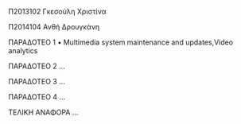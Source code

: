 


Π2013102 Γκεσούλη Χριστίνα

Π2014104 Ανθή Δρουγκάνη

ΠΑΡΑΔΟΤΕΟ 1
•  Multimedia system maintenance and updates,Video analytics

ΠΑΡΑΔΟΤΕΟ 2
…

ΠΑΡΑΔΟΤΕΟ 3
…

ΠΑΡΑΔΟΤΕΟ 4
…

ΤΕΛΙΚΗ ΑΝΑΦΟΡΑ
…
